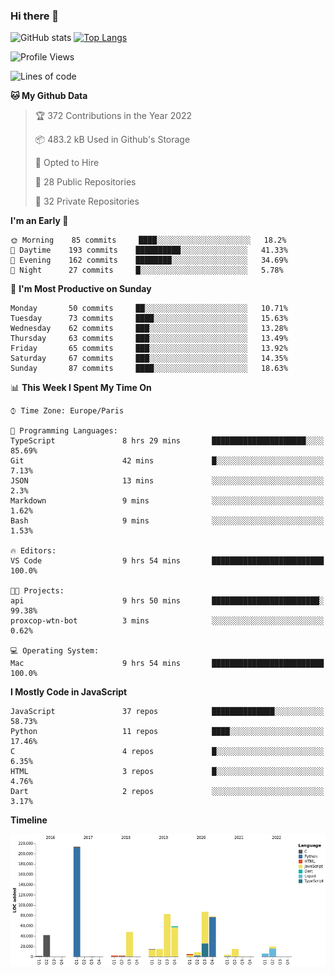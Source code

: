 ### Hi there 👋


![GitHub stats](https://github-readme-stats.vercel.app/api?username=eastkap&theme=dark&show_icons=true&count_private=true)
[![Top Langs](https://github-readme-stats.vercel.app/api/top-langs/?username=eastkap&layout=compact)](https://github.com/anuraghazra/github-readme-stats)



<!--START_SECTION:waka-->
![Profile Views](http://img.shields.io/badge/Profile%20Views-1-blue)

![Lines of code](https://img.shields.io/badge/From%20Hello%20World%20I%27ve%20Written-706344%20lines%20of%20code-blue)

**🐱 My Github Data** 

> 🏆 372 Contributions in the Year 2022
 > 
> 📦 483.2 kB Used in Github's Storage 
 > 
> 💼 Opted to Hire
 > 
> 📜 28 Public Repositories 
 > 
> 🔑 32 Private Repositories  
 > 
**I'm an Early 🐤** 

```text
🌞 Morning    85 commits     ████░░░░░░░░░░░░░░░░░░░░░   18.2% 
🌆 Daytime    193 commits    ██████████░░░░░░░░░░░░░░░   41.33% 
🌃 Evening    162 commits    ████████░░░░░░░░░░░░░░░░░   34.69% 
🌙 Night      27 commits     █░░░░░░░░░░░░░░░░░░░░░░░░   5.78%

```
📅 **I'm Most Productive on Sunday** 

```text
Monday       50 commits     ██░░░░░░░░░░░░░░░░░░░░░░░   10.71% 
Tuesday      73 commits     ████░░░░░░░░░░░░░░░░░░░░░   15.63% 
Wednesday    62 commits     ███░░░░░░░░░░░░░░░░░░░░░░   13.28% 
Thursday     63 commits     ███░░░░░░░░░░░░░░░░░░░░░░   13.49% 
Friday       65 commits     ███░░░░░░░░░░░░░░░░░░░░░░   13.92% 
Saturday     67 commits     ███░░░░░░░░░░░░░░░░░░░░░░   14.35% 
Sunday       87 commits     ████░░░░░░░░░░░░░░░░░░░░░   18.63%

```


📊 **This Week I Spent My Time On** 

```text
⌚︎ Time Zone: Europe/Paris

💬 Programming Languages: 
TypeScript               8 hrs 29 mins       █████████████████████░░░░   85.69% 
Git                      42 mins             █░░░░░░░░░░░░░░░░░░░░░░░░   7.13% 
JSON                     13 mins             ░░░░░░░░░░░░░░░░░░░░░░░░░   2.3% 
Markdown                 9 mins              ░░░░░░░░░░░░░░░░░░░░░░░░░   1.62% 
Bash                     9 mins              ░░░░░░░░░░░░░░░░░░░░░░░░░   1.53%

🔥 Editors: 
VS Code                  9 hrs 54 mins       █████████████████████████   100.0%

🐱‍💻 Projects: 
api                      9 hrs 50 mins       ████████████████████████░   99.38% 
proxcop-wtn-bot          3 mins              ░░░░░░░░░░░░░░░░░░░░░░░░░   0.62%

💻 Operating System: 
Mac                      9 hrs 54 mins       █████████████████████████   100.0%

```

**I Mostly Code in JavaScript** 

```text
JavaScript               37 repos            ██████████████░░░░░░░░░░░   58.73% 
Python                   11 repos            ████░░░░░░░░░░░░░░░░░░░░░   17.46% 
C                        4 repos             █░░░░░░░░░░░░░░░░░░░░░░░░   6.35% 
HTML                     3 repos             █░░░░░░░░░░░░░░░░░░░░░░░░   4.76% 
Dart                     2 repos             ░░░░░░░░░░░░░░░░░░░░░░░░░   3.17%

```


**Timeline**

![Chart not found](https://raw.githubusercontent.com/Eastkap/Eastkap/main/charts/bar_graph.png) 


<!--END_SECTION:waka-->

<!--
**Eastkap/eastkap** is a ✨ _special_ ✨ repository because its `README.md` (this file) appears on your GitHub profile.

Here are some ideas to get you started:

- 🔭 I’m currently working on ...
- 🌱 I’m currently learning ...
- 👯 I’m looking to collaborate on ...
- 🤔 I’m looking for help with ...
- 💬 Ask me about ...
- 📫 How to reach me: ...
- 😄 Pronouns: ...
- ⚡ Fun fact: ...
-->
